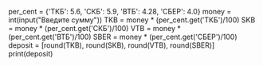 per_cent = {'ТКБ': 5.6, 'СКБ': 5.9, 'ВТБ': 4.28, 'СБЕР': 4.0}
money = int(input("Введите сумму"))
TKB = money * (per_cent.get('ТКБ')/100)
SKB = money * (per_cent.get('СКБ')/100)
VTB = money * (per_cent.get('ВТБ')/100)
SBER = money * (per_cent.get('СБЕР')/100)
deposit = [round(TKB), round(SKB), round(VTB), round(SBER)]
print(deposit)
